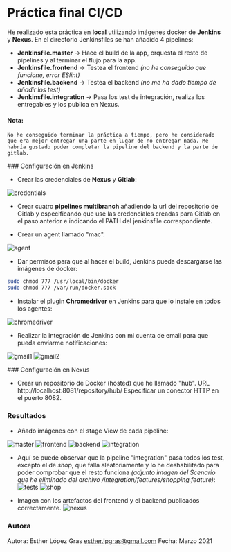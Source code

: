 # Práctica final CI/CD

He realizado esta práctica en **local** utilizando imágenes docker de **Jenkins** y **Nexus**. 
En el directorio Jenkinsfiles se han añadido 4 pipelines:
- **Jenkinsfile.master** -> Hace el build de la app, orquesta el resto de pipelines y al terminar el flujo para la app.
- **Jenkinsfile.frontend** -> Testea el frontend _(no he conseguido que funcione, error ESlint)_
- **Jenkinsfile.backend** -> Testea el backend _(no me ha dado tiempo de añadir los test)_
- **Jenkinsfile.integration** -> Pasa los test de integración, realiza los entregables y los publica en Nexus.

#### Nota:
``` 
No he conseguido terminar la práctica a tiempo, pero he considerado que era mejor entregar una parte en lugar de no entregar nada. Me habría gustado poder completar la pipeline del backend y la parte de gitlab.
```
### Configuración en Jenkins

* Crear las credenciales de **Nexus** y **Gitlab**:

![credentials](screenshots/credentials.jpg?raw=true "")

* Crear cuatro  **pipelines multibranch** añadiendo la url del repositorio de Gitlab y especificando que use las credenciales creadas para Gitlab en el paso anterior e indicando el PATH del jenkinsfile correspondiente.

* Crear un agent llamado "mac".

![agent](screenshots/agent_slave.jpg?raw=true "")

* Dar permisos para que al hacer el build, Jenkins pueda descargarse las imágenes de docker:
``` bash
sudo chmod 777 /usr/local/bin/docker
sudo chmod 777 /var/run/docker.sock
```

* Instalar el plugin **Chromedriver** en Jenkins para que lo instale en todos los agentes:

![chromedriver](screenshots/chromedriver.jpg?raw=true "")

* Realizar la integración de Jenkins con mi cuenta de email para que pueda enviarme notificaciones:

![gmail1](screenshots/gmail.jpg?raw=true "")
![gmail2](screenshots/gmail2.jpg?raw=true "")


### Configuración en Nexus
* Crear un repositorio de Docker (hosted) que he llamado "hub".
URL http://localhost:8081/repository/hub/
Especificar un conector HTTP en el puerto 8082.

### Resultados

* Añado imágenes con el stage View de cada pipeline:

![master](screenshots/ACME_master_pipeline.jpg?raw=true "")
![frontend](screenshots/ACME_frontend_pipeline.jpg?raw=true "")
![backend](screenshots/ACME_backend_pipeline.jpg?raw=true "")
![integration](screenshots/ACME_integration_pipeline.jpg?raw=true "")

* Aquí se puede observar que la pipeline "integration" pasa todos los test, excepto el de _shop_, que falla aleatoriamente y lo he deshabilitado para poder comprobar que el resto funciona _(adjunto imagen del Scenario que he eliminado del archivo /integration/features/shopping.feature)_:
![tests](screenshots/ACME_integration_test_results.jpg?raw=true "")
![shop](screenshots/shop.jpg?raw=true "")

* Imagen con los artefactos del frontend y el backend publicados correctamente.
![nexus](screenshots/nexus.jpg?raw=true "")


### Autora

Autora: Esther López Gras <esther.lpgras@gmail.com>
Fecha: Marzo 2021

